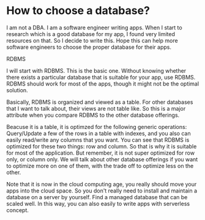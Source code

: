# How to choose a database?

I am not a DBA. I am a software engineer writing apps. When I start to research which is a good database for my app, I found very limited resources on that. So I decide to write this. Hope this can help more software engineers to choose the proper database for their apps.

RDBMS

I will start with RDBMS. This is the basic one. Without knowing whether there exists a particular database that is suitable for your app, use RDBMS. RDBMS should work for most of the apps, though it might not be the optimal solution. 

Basically, RDBMS is organized and viewed as a table. For other databases that I want to talk about, their views are not table like. So this is a major attribute when you compare RDBMS to the other database offerings. 

Beacuse it is a table, it is optimzed for the following generic operations: Query/Update a few of the rows in a table with indexes, and you also can easily read/write any columns that you want. You can see that RDBMS is optimized for these two things: row and column. So that is why it is suitable for most of the application. But remember, it is not super optimized for row only, or column only. We will talk about other database offerings if you want to optimize more on one of them, with the trade off to optimize less on the other.

Note that it is now in the cloud computing age, you really should move your apps into the cloud space. So you don't really need to install and maintain a database on a server by yourself. Find a managed database that can be scaled well. In this way, you can also easily to write apps with serverless concept. 



